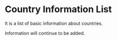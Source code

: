# Country Information List
It is a list of basic information about countries.

Information will continue to be added.
